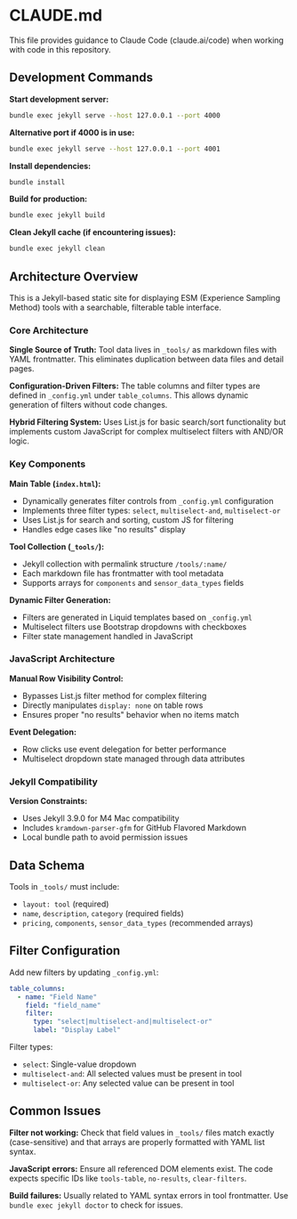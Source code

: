 # CLAUDE.md

This file provides guidance to Claude Code (claude.ai/code) when working with code in this repository.

## Development Commands

**Start development server:**
```bash
bundle exec jekyll serve --host 127.0.0.1 --port 4000
```

**Alternative port if 4000 is in use:**
```bash
bundle exec jekyll serve --host 127.0.0.1 --port 4001
```

**Install dependencies:**
```bash
bundle install
```

**Build for production:**
```bash
bundle exec jekyll build
```

**Clean Jekyll cache (if encountering issues):**
```bash
bundle exec jekyll clean
```

## Architecture Overview

This is a Jekyll-based static site for displaying ESM (Experience Sampling Method) tools with a searchable, filterable table interface.

### Core Architecture

**Single Source of Truth:** Tool data lives in `_tools/` as markdown files with YAML frontmatter. This eliminates duplication between data files and detail pages.

**Configuration-Driven Filters:** The table columns and filter types are defined in `_config.yml` under `table_columns`. This allows dynamic generation of filters without code changes.

**Hybrid Filtering System:** Uses List.js for basic search/sort functionality but implements custom JavaScript for complex multiselect filters with AND/OR logic.

### Key Components

**Main Table (`index.html`):**
- Dynamically generates filter controls from `_config.yml` configuration
- Implements three filter types: `select`, `multiselect-and`, `multiselect-or`
- Uses List.js for search and sorting, custom JS for filtering
- Handles edge cases like "no results" display

**Tool Collection (`_tools/`):**
- Jekyll collection with permalink structure `/tools/:name/`
- Each markdown file has frontmatter with tool metadata
- Supports arrays for `components` and `sensor_data_types` fields

**Dynamic Filter Generation:**
- Filters are generated in Liquid templates based on `_config.yml`
- Multiselect filters use Bootstrap dropdowns with checkboxes
- Filter state management handled in JavaScript

### JavaScript Architecture

**Manual Row Visibility Control:**
- Bypasses List.js filter method for complex filtering
- Directly manipulates `display: none` on table rows
- Ensures proper "no results" behavior when no items match

**Event Delegation:**
- Row clicks use event delegation for better performance
- Multiselect dropdown state managed through data attributes

### Jekyll Compatibility

**Version Constraints:**
- Uses Jekyll 3.9.0 for M4 Mac compatibility
- Includes `kramdown-parser-gfm` for GitHub Flavored Markdown
- Local bundle path to avoid permission issues

## Data Schema

Tools in `_tools/` must include:
- `layout: tool` (required)
- `name`, `description`, `category` (required fields)
- `pricing`, `components`, `sensor_data_types` (recommended arrays)

## Filter Configuration

Add new filters by updating `_config.yml`:

```yaml
table_columns:
  - name: "Field Name"
    field: "field_name"
    filter:
      type: "select|multiselect-and|multiselect-or"
      label: "Display Label"
```

Filter types:
- `select`: Single-value dropdown
- `multiselect-and`: All selected values must be present in tool
- `multiselect-or`: Any selected value can be present in tool

## Common Issues

**Filter not working:** Check that field values in `_tools/` files match exactly (case-sensitive) and that arrays are properly formatted with YAML list syntax.

**JavaScript errors:** Ensure all referenced DOM elements exist. The code expects specific IDs like `tools-table`, `no-results`, `clear-filters`.

**Build failures:** Usually related to YAML syntax errors in tool frontmatter. Use `bundle exec jekyll doctor` to check for issues.